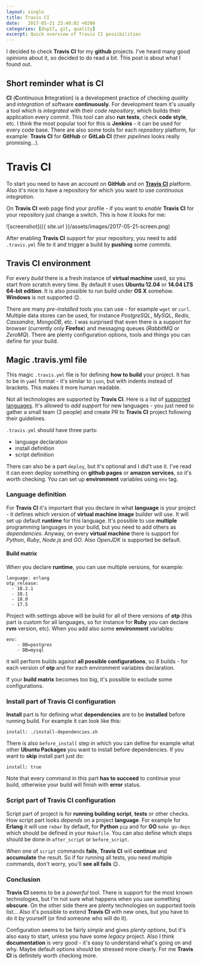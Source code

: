 ```yaml
---
layout: single
title: Travis CI
date:   2017-05-21 23:40:02 +0200
categories: [dsp17, git, quality]
excerpt: Quick overview of Travis CI possibilities
---
```


I decided to check **Travis CI** for my **github** projects. I've heard
many good opinions about it, so decided to do read a bit.
This post is about what I found out.

## Short reminder what is CI

**CI** (**C**ontinuous **I**ntegration) is a development practice of
checking *quality* and *integration* of software **continuously**. For
development team it's usually a tool which is *integrated* with their *code repository*, which
builds their application every commit. This tool can also **run tests**, check
**code style**, etc. I think the most popular tool for this is **Jenkins** - it can be used
for every code base. There are also some tools for each *repository* platform, for
example: **Travis CI** for **GitHub** or **GitLab CI** (their *pipelines* looks really
promising...).

# Travis CI

To start you need to have an account on **GitHub** and
on [**Travis CI**](https://travis-ci.org/) platform.
Also it's nice to have a repository for which you want to use *continuous
integration*.

On **Travis CI** web page find your profile - if you want to *enable* **Travis CI** for
your repository
just change a switch. This is how it looks for me:

![screenshot]({{ site.url }}/assets/images/2017-05-21-screen.png)

After enabling **Travis CI** support for your repository, you need to
add `.travis.yml` file to it and trigger a build by **pushing**
some *commits*.

## Travis CI environment

For every *build* there is a fresh instance of **virtual machine** used,
so you start from scratch every time. By default it uses
**Ubuntu 12.04** or **14.04 LTS** **64-bit edition**. It is also possible
to run build under
**OS X** somehow. **Windows** is not supported :wink:.

There are many *pre-installed*
tools you can use - for example `wget` or `curl`. Multiple data stores can be used,
for instance *PostgreSQL*, *MySQL*, *Redis*, *Cassandra*, *MongoDB*, etc.
I was surprised that even there is a support for browser (currently only **Firefox**)
and messaging queues (*RabbitMQ* or *ZeroMQ*). There are plenty configuration
options, tools and things you can define for your build.

## Magic .travis.yml file

This magic `.travis.yml` file is for defining **how to build** your project.
It has to
be in `yaml` format - it's similar to `json`, but with indents instead of brackets.
This makes it more human readable.

Not all technologies are supported by **Travis CI**.
Here is a list of [supported languages](https://docs.travis-ci.com/user/getting-started).
It's allowed to *add support* for new languages - you just need to
gather a small team (3 people)
and create PR to **Travis CI** project following their guidelines.

`.travis.yml` should have three parts:
* language declaration
* install definition
* script definition

There can also be a part `deploy`, but it's optional and I did't
use it. I've read it can even deploy something on **github pages** or
**amazon services**, so it's worth checking.
You can set up **environment** variables using `env` tag.

### Language definition

For **Travis CI** it's important that you declare in what **language** is your
project - it defines which version of **virtual machine image** builder will use.
It will set up default **runtime** for this language.
It's possible to use **multiple** programming languages in your build, but you need
to add others as *dependencies*. Anyway, on every **virtual machine** there
is support for *Python*, *Ruby*, *Node.js* and *GO*. Also *OpenJDK* is supported
be default.

#### Build matrix

When you declare **runtime**, you can use multiple versions, for example:

    language: erlang
    otp_release:
      - 18.2.1
      - 18.1
      - 18.0
      - 17.5

Project with settings above will be build for all of there versions
of **otp** (this part is custom
for all languages, so for instance for **Ruby** you can declare **rvm** version, etc). When
you add also some **environment** variables:

    env:
        - DB=postgres
        - DB=mysql

it will perform builds against **all possible configurations**, so
*8* builds - for each version of **otp** and for each environment variables declaration.

If your **build matrix** becomes too big, it's possible to exclude some configurations.

### Install part of Travis CI configuration

**Install** part is for defining what **dependencies** are to be **installed**
before running build. For example it can look like this:

    install: ./install-dependencies.sh

There is also `before_install` step in which
you can define for example what other **Ubuntu Packages** you want to install before
dependencies. If you want to **skip** install part just
do:

    install: true

Note that every command in this part **has to succeed** to
continue your build, otherwise
your build will finish with **error** status.

### Script part of Travis CI configuration

Script part of project is for **running building script**, **tests** or
other checks.
How script part looks *depends* on a project **language**. For example for **Erlang**
it will use `rebar` by default, for **Python** `pip` and for **GO** `make go-deps` which
should be defined in your `Makefile`. You can also define which steps
should be done in `after_script` or `before_script`.

When one of `script` commands **fails**, **Travis CI** will **continue** and **accumulate**
the result. So if for running all tests, you need multiple commands, don't worry,
you'll **see all fails** :wink:.

### Conclusion

**Travis CI** seems to be a *powerful* tool. There is support for the most known
technologies, but I'm not sure what happens when you use something **obscure**.
On the other side there are plenty technologies on supported tools list...
Also it's possible to extend **Travis CI** with new ones, but you have to do it
by yourself (or find someone who will do it).

Configuration seems to be fairly *simple* and gives *plenty options*, but it's also
easy to start, unless you have some *legacy* project. Also I think **documentation**
is very good - it's easy to understand what's going on and why. Maybe default
options should be stressed more clearly. For me **Travis CI** is
definitely worth checking more.
